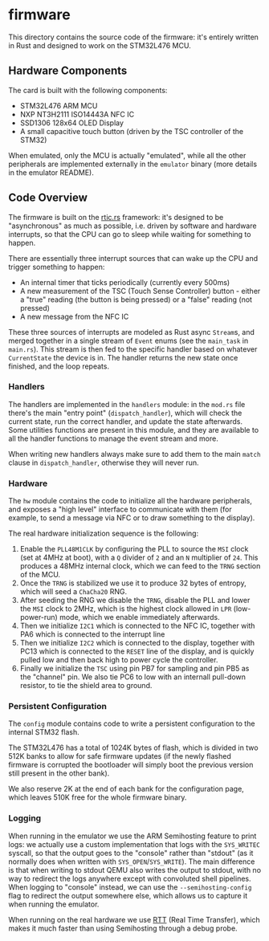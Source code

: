 # firmware

This directory contains the source code of the firmware: it's entirely written in Rust and designed to work on the STM32L476 MCU.

## Hardware Components

The card is built with the following components:

- STM32L476 ARM MCU
- NXP NT3H2111 ISO14443A NFC IC
- SSD1306 128x64 OLED Display
- A small capacitive touch button (driven by the TSC controller of the STM32)

When emulated, only the MCU is actually "emulated", while all the other peripherals are implemented externally in the `emulator` binary (more details in the emulator README).

## Code Overview

The firmware is built on the [rtic.rs](https://rtic.rs) framework: it's designed to be "asynchronous" as much as possible, i.e. driven by software and hardware interrupts, so that the CPU can go to sleep while waiting for something to happen.

There are essentially three interrupt sources that can wake up the CPU and trigger something to happen:

- An internal timer that ticks periodically (currently every 500ms)
- A new measurement of the TSC (Touch Sense Controller) button - either a "true" reading (the button is being pressed) or a "false" reading (not pressed)
- A new message from the NFC IC

These three sources of interrupts are modeled as Rust async `Stream`s, and merged together in a single stream of `Event` enums (see the `main_task` in `main.rs`). This stream is then fed to the specific handler based on whatever `CurrentState` the device is in. The handler returns the new state once finished, and the loop repeats.

### Handlers

The handlers are implemented in the `handlers` module: in the `mod.rs` file there's the main "entry point" (`dispatch_handler`), which will check the current state, run the correct handler, and update the state afterwards. Some utilities functions are present in this module, and they are available to all the handler functions to manage the event stream and more.

When writing new handlers always make sure to add them to the main `match` clause in `dispatch_handler`, otherwise they will never run.

### Hardware

The `hw` module contains the code to initialize all the hardware peripherals, and exposes a "high level" interface to communicate with them (for example, to send a message via NFC or to draw something to the display).

The real hardware initialization sequence is the following:

1. Enable the `PLL48M1CLK` by configuring the PLL to source the `MSI` clock (set at 4MHz at boot), with a `Q` divider of `2` and an `N` multiplier of `24`. This produces a 48MHz internal clock, which we can feed to the `TRNG` section of the MCU.
2. Once the `TRNG` is stabilized we use it to produce 32 bytes of entropy, which will seed a `ChaCha20` RNG.
3. After seeding the RNG we disable the `TRNG`, disable the PLL and lower the `MSI` clock to 2MHz, which is the highest clock allowed in `LPR` (low-power-run) mode, which we enable immediately afterwards.
4. Then we initialize `I2C1` which is connected to the NFC IC, together with PA6 which is connected to the interrupt line
5. Then we initialize `I2C2` which is connected to the display, together with PC13 which is connected to the `RESET` line of the display, and is quickly pulled low and then back high to power cycle the controller.
6. Finally we initialize the `TSC` using pin PB7 for sampling and pin PB5 as the "channel" pin. We also tie PC6 to low with an internall pull-down resistor, to tie the shield area to ground.

### Persistent Configuration

The `config` module contains code to write a persistent configuration to the internal STM32 flash.

The STM32L476 has a total of 1024K bytes of flash, which is divided in two 512K banks to allow for safe firmware updates (if the newly flashed firmware is corrupted the bootloader will simply boot the previous version still present in the other bank).

We also reserve 2K at the end of each bank for the configuration page, which leaves 510K free for the whole firmware binary.

### Logging

When running in the emulator we use the ARM Semihosting feature to print logs: we actually use a custom implementation that logs with the `SYS_WRITEC` syscall, so that the output goes to the "console" rather than "stdout" (as it normally does when written with `SYS_OPEN`/`SYS_WRITE`). The main difference is that when writing to stdout QEMU also writes the output to stdout, with no way to redirect the logs anywhere except with convoluted shell pipelines. When logging to "console" instead, we can use the `--semihosting-config` flag to redirect the output somewhere else, which allows us to capture it when running the emulator.

When running on the real hardware we use [RTT](https://github.com/probe-rs/rtt-target) (Real Time Transfer), which makes it much faster than using Semihosting through a debug probe.